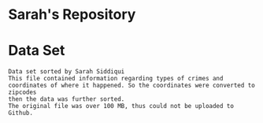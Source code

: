 # Sarah's Repository
# Data Set
	Data set sorted by Sarah Siddiqui
	This file contained information regarding types of crimes and coordinates of where it happened. So the coordinates were converted to zipcodes 
	then the data was further sorted.
	The original file was over 100 MB, thus could not be uploaded to Github.

